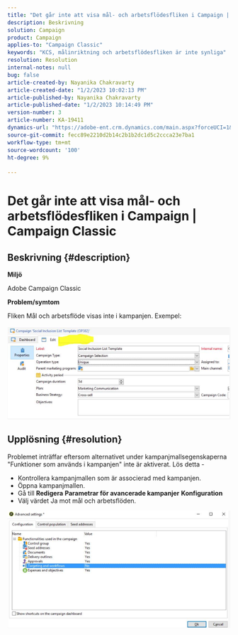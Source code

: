 ```yaml
---
title: "Det går inte att visa mål- och arbetsflödesfliken i Campaign | Campaign Classic"
description: Beskrivning
solution: Campaign
product: Campaign
applies-to: "Campaign Classic"
keywords: "KCS, målinriktning och arbetsflödesfliken är inte synliga"
resolution: Resolution
internal-notes: null
bug: false
article-created-by: Nayanika Chakravarty
article-created-date: "1/2/2023 10:02:13 PM"
article-published-by: Nayanika Chakravarty
article-published-date: "1/2/2023 10:14:49 PM"
version-number: 3
article-number: KA-19411
dynamics-url: "https://adobe-ent.crm.dynamics.com/main.aspx?forceUCI=1&pagetype=entityrecord&etn=knowledgearticle&id=f1e50f1b-e98a-ed11-81ac-6045bd006c82"
source-git-commit: fecc89e2210d2b14c2b1b2dc1d5c2ccca23e7ba1
workflow-type: tm+mt
source-wordcount: '100'
ht-degree: 9%

---
```


# Det går inte att visa mål- och arbetsflödesfliken i Campaign | Campaign Classic

## Beskrivning {#description}


<b>Miljö</b>

Adobe Campaign Classic

<b>Problem/symtom</b>

Fliken Mål och arbetsflöde visas inte i kampanjen. Exempel:
<br><br>![](assets/___f2e50f1b-e98a-ed11-81ac-6045bd006c82___.png)<br>

## Upplösning {#resolution}


Problemet inträffar eftersom alternativet under kampanjmallsegenskaperna &quot;Funktioner som används i kampanjen&quot; inte är aktiverat. Lös detta -

- Kontrollera kampanjmallen som är associerad med kampanjen.
- Öppna kampanjmallen.
- Gå till <b>Redigera</b> <b>Parametrar för avancerade kampanjer</b> <b>Konfiguration</b>
- Välj värdet Ja mot mål och arbetsflöden.


![](assets/f184a935-4ace-ec11-a7b5-00224809c196.png)

